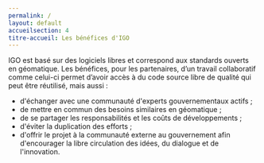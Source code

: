 ```yaml
---
permalink: /
layout: default
accueilsection: 4
titre-accueil: Les bénéfices d'IGO
---
```


IGO est basé sur des logiciels libres et correspond aux standards ouverts en géomatique. 
Les bénéfices, pour les partenaires, d’un travail collaboratif comme celui-ci permet d’avoir accès à du code source libre de qualité qui peut être réutilisé, mais aussi :

- d'échanger avec une communauté d'experts gouvernementaux actifs ;
- de mettre en commun des besoins similaires en géomatique ;
- de se partager les responsabilités et les coûts de développements ;
- d'éviter la duplication des efforts ;
- d'offrir le projet à la communauté externe au gouvernement afin d'encourager la libre circulation des idées, du dialogue et de l'innovation.
